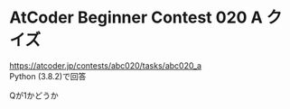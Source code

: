 # AtCoder Beginner Contest 020 A クイズ  
https://atcoder.jp/contests/abc020/tasks/abc020_a  
Python (3.8.2)で回答  

Qが1かどうか
